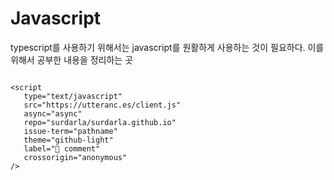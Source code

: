 # Javascript

typescript를 사용하기 위해서는 javascript를 원활하게 사용하는 것이 필요하다. 이를 위해서 공부한 내용을 정리하는 곳

```{tableofcontents}
```


```{raw} html
<script
   type="text/javascript"
   src="https://utteranc.es/client.js"
   async="async"
   repo="surdarla/surdarla.github.io"
   issue-term="pathname"
   theme="github-light"
   label="💬 comment"
   crossorigin="anonymous"
/>
```
